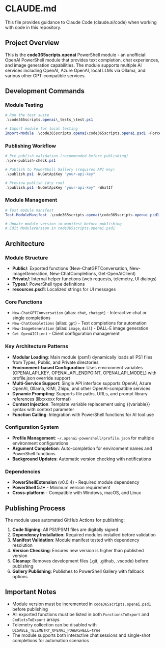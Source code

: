 # CLAUDE.md

This file provides guidance to Claude Code (claude.ai/code) when working with code in this repository.

## Project Overview

This is the **code365scripts.openai** PowerShell module - an unofficial OpenAI PowerShell module that provides text completion, chat experiences, and image generation capabilities. The module supports multiple AI services including OpenAI, Azure OpenAI, local LLMs via Ollama, and various other GPT-compatible services.

## Development Commands

### Module Testing
```powershell
# Run the test suite
.\code365scripts.openai\_tests_\test.ps1

# Import module for local testing
Import-Module .\code365scripts.openai\code365scripts.openai.psd1 -Force
```

### Publishing Workflow
```powershell
# Pre-publish validation (recommended before publishing)
.\pre-publish-check.ps1

# Publish to PowerShell Gallery (requires API key)
.\publish.ps1 -NuGetApiKey "your-api-key"

# Preview publish (dry run)
.\publish.ps1 -NuGetApiKey "your-api-key" -WhatIf
```

### Module Management
```powershell
# Test module manifest
Test-ModuleManifest .\code365scripts.openai\code365scripts.openai.psd1

# Update module version in manifest before publishing
# Edit ModuleVersion in code365scripts.openai.psd1
```

## Architecture

### Module Structure
- **Public/**: Exported functions (New-ChatGPTConversation, New-ImageGeneration, New-ChatCompletions, Get-OpenAIClient)
- **Private/**: Internal helper functions (web requests, telemetry, UI dialogs)
- **Types/**: PowerShell type definitions
- **resources.psd1**: Localized strings for UI messages

### Core Functions
- `New-ChatGPTConversation` (alias: `chat`, `chatgpt`) - Interactive chat or single completions
- `New-ChatCompletions` (alias: `gpt`) - Text completions for automation
- `New-ImageGeneration` (alias: `image`, `dall`) - DALL-E image generation
- `Get-OpenAIClient` - Client configuration management

### Key Architecture Patterns
- **Modular Loading**: Main module (psm1) dynamically loads all PS1 files from Types, Public, and Private directories
- **Environment-based Configuration**: Uses environment variables (OPENAI_API_KEY, OPENAI_API_ENDPOINT, OPENAI_API_MODEL) with profile.json override support
- **Multi-Service Support**: Single API interface supports OpenAI, Azure OpenAI, Ollama, KIMI, Zhipu, and other OpenAI-compatible services
- **Dynamic Prompting**: Supports file paths, URLs, and prompt library references (lib:xxxxx format)
- **Context Injection**: Template variable replacement using {{variable}} syntax with context parameter
- **Function Calling**: Integration with PowerShell functions for AI tool use

### Configuration System
- **Profile Management**: `~/.openai-powershell/profile.json` for multiple environment configurations
- **Argument Completion**: Auto-completion for environment names and PowerShell functions
- **Background Updates**: Automatic version checking with notifications

### Dependencies
- **PowerShellExtension** (v0.0.4) - Required module dependency
- **PowerShell 5.1+** - Minimum version requirement
- **Cross-platform** - Compatible with Windows, macOS, and Linux

## Publishing Process

The module uses automated GitHub Actions for publishing:
1. **Code Signing**: All PS1/PSM1 files are digitally signed
2. **Dependency Installation**: Required modules installed before validation
3. **Manifest Validation**: Module manifest tested with dependency resolution
4. **Version Checking**: Ensures new version is higher than published version
5. **Cleanup**: Removes development files (.git, .github, .vscode) before publishing
6. **Gallery Publishing**: Publishes to PowerShell Gallery with fallback options

## Important Notes

- Module version must be incremented in `code365scripts.openai.psd1` before publishing
- All exported functions must be listed in both `FunctionsToExport` and `CmdletsToExport` arrays
- Telemetry collection can be disabled with `DISABLE_TELEMETRY_OPENAI_POWERSHELL=true`
- The module supports both interactive chat sessions and single-shot completions for automation scenarios